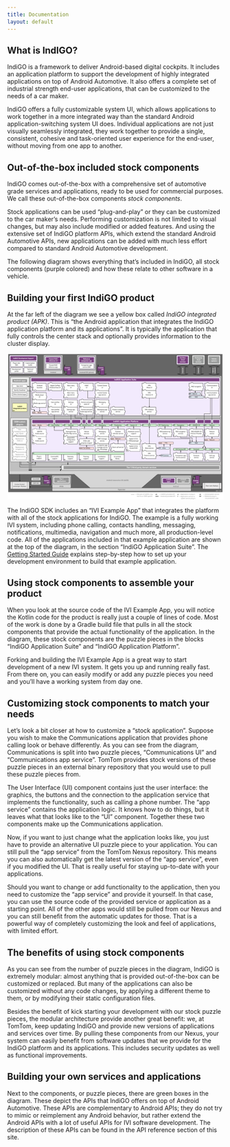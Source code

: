 ```yaml
---
title: Documentation
layout: default
---
```


## What is IndIGO?

IndiGO is a framework to deliver Android-based digital cockpits. It includes an application
platform to support the development of highly integrated applications on top of Android Automotive. It
also offers a complete set of industrial strength end-user applications, that can be customized to 
the needs of a car maker.

IndiGO offers a fully customizable system UI, which allows applications to work together in a more
integrated way than the standard Android application-switching system UI does. Individual
applications are not just visually seamlessly integrated, they work together to provide
a single, consistent, cohesive and task-oriented user experience for the end-user, without moving
from one app to another.

## Out-of-the-box included stock components

IndiGO comes out-of-the-box with a comprehensive set of automotive grade services and
applications, ready to be used for commercial purposes. We call these out-of-the-box components 
_stock components_. 

Stock applications can be used “plug-and-play” or they can be customized to the
car maker’s needs. Performing customization is not limited to visual changes, but may also include
modified or added features. And using the extensive set of IndiGO platform APIs, which extend the
standard Android Automotive APIs, new applications can be added with much less effort compared to 
standard Android Automotive development.

The following diagram shows everything that’s included in IndiGO, all stock components
(purple colored) and how these relate to other software in a vehicle.

## Building your first IndiGO product

At the far left of the diagram we see a yellow box called _IndiGO integrated product (APK)_. This is
“the Android application that integrates the IndiGO application platform and its applications”. It
is typically the application that fully controls the center stack and optionally provides
information to the cluster display.

![IndiGO architecture](images/indigo-architecture.png)

The IndiGO SDK includes an “IVI Example App” that integrates the platform
with all of the stock applications for IndiGO. The example is a fully working IVI system,
including phone calling, contacts handling, messaging, notifications, multimedia, navigation and
much more, all production-level code. All of the applications included in that example
application are shown at the top of the diagram, in the section “IndiGO Application Suite”. The 
[Getting Started Guide](/indigo/documentation/getting-started) explains
step-by-step how to set up your development environment to build that example application.

## Using stock components to assemble your product

When you look at the source code of the IVI Example App, you will notice the Kotlin code for the
product is really just a couple of lines of code. Most of the work is done by a Gradle build file
that pulls in all the stock components that provide the actual functionality of the application. In
the diagram, these stock components are the puzzle pieces in the blocks “IndiGO Application Suite”
and “IndiGO Application Platform”.

Forking and building the IVI Example App is a great way to start development of a new IVI system. It
gets you up and running really fast. From there on, you can easily modify or add any puzzle pieces
you need and you’ll have a working system from day one.

## Customizing stock components to match your needs

Let’s look a bit closer at how to customize a “stock application”. Suppose you wish to make the
Communications application that provides phone calling look or behave differently. As you can see
from the diagram, Communications is split into two puzzle pieces, “Communications UI” and
“Communications app service”. TomTom provides stock versions of these puzzle pieces
in an external binary repository that you would use to pull these puzzle pieces from.

The User Interface (UI) component contains just the user interface: the graphics, the buttons and the connection to
the application service that implements the functionality, such as calling a phone number. The “app service”
contains the application logic. It knows how to do things, but it leaves what that looks like to the
“UI” component. Together these two components make up the Communications application.

Now, if you want to just change what the application looks like, you just have to provide an
alternative UI puzzle piece to your application. You can still pull the “app service” from the
TomTom Nexus repository. This means you can also automatically get the latest version of the “app
service”, even if you modified the UI. That is really useful for staying up-to-date with your
applications.

Should you want to change or add functionality to the application, then you need to customize the
“app service” and provide it yourself. In that case, you can use the source code of the provided
service or application as a starting point. 
All of the other apps would still be pulled from our Nexus and you can still benefit from
the automatic updates for those. That is a powerful way of completely customizing the look and feel
of applications, with limited effort.

## The benefits of using stock components

As you can see from the number of puzzle pieces in the diagram, IndiGO is extremely modular: almost
anything that is provided out-of-the-box can be customized or replaced. But many of the applications
can also be customized without any code changes, by applying a different theme to them, or by
modifying their static configuration files.

Besides the benefit of kick starting your development with our stock puzzle pieces, the modular
architecture provide another great benefit: we, at TomTom, keep updating IndiGO and provide new
versions of applications and services over time. By pulling these components from our Nexus, your
system can easily benefit from software updates that we provide for the IndiGO platform and its
applications. This includes security updates as well as functional improvements.

## Building your own services and applications

Next to the components, or puzzle pieces, there are green boxes in the diagram. These depict the
APIs that IndiGO offers on top of Android Automotive. These APIs are complementary to Android APIs;
they do not try to mimic or reimplement any Android behavior, but rather extend the Android APIs
with a lot of useful APIs for IVI software development. The description of these APIs can be found
in the API reference section of this site.
